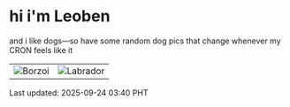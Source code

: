 # hi i'm Leoben

and i like dogs—so have some random dog pics that change whenever my CRON feels like it

|  |  |
|--------|----------|
| ![Borzoi](https://random-dog-vercel.vercel.app/api/random-borzoi?v=1758656455) | ![Labrador](https://random-dog-vercel.vercel.app/api/random-labrador?v=1758656455) |

Last updated: 2025-09-24 03:40 PHT
